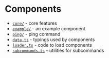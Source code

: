 # Components

- [`core/`](./core/) - core features
- [`example/`](./example/) - an example component
- [`ping/`](./ping/) - ping command
- [`data.ts`](./data.ts) - typings used by components
- [`loader.ts`](./loader.ts) - code to load components
- [`subcommands.ts`](./subcommands.ts) - utilities for subcommands
